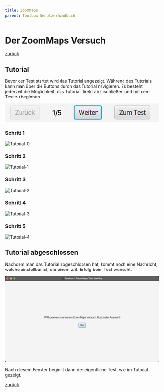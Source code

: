 ```yaml
---
title: ZoomMaps
parent: Toolbox Benutzerhandbuch
---
```

# Der ZoomMaps Versuch
[zurück](index.md)
## Tutorial
Bevor der Test startet wird das Tutorial angezeigt. Während des Tutorials kann man über die Buttons durch das Tutorial navigieren. Es besteht jederzeit die Möglichkeit, das Tutorial direkt abzuschließen und mit dem Test zu beginnen.

![ProgressBar-Tutorial](resources/progress.png)

### Schritt 1
![Tutorial-0](https://raw.githubusercontent.com/weichware10/dokumente/main/tutorial/zoommaps/0.png)
### Schritt 2
![Tutorial-1](https://raw.githubusercontent.com/weichware10/dokumente/main/tutorial/zoommaps/1.png)
### Schritt 3
![Tutorial-2](https://raw.githubusercontent.com/weichware10/dokumente/main/tutorial/zoommaps/2.png)
### Schritt 4
![Tutorial-3](https://raw.githubusercontent.com/weichware10/dokumente/main/tutorial/zoommaps/3.png)
### Schritt 5
![Tutorial-4](https://raw.githubusercontent.com/weichware10/dokumente/main/tutorial/zoommaps/4.png)

## Tutorial abgeschlossen
Nachdem man das Tutorial abgeschlossen hat, kommt noch eine Nachricht, welche einstellbar ist, die einem z.B. Erfolg beim Test wünscht.

![PreTest-Screen](resources/zoommaps-pretest.png)

Nach diesem Fenster beginnt dann der eigentliche Test, wie im Tutorial gezeigt.

[zurück](index.md)
